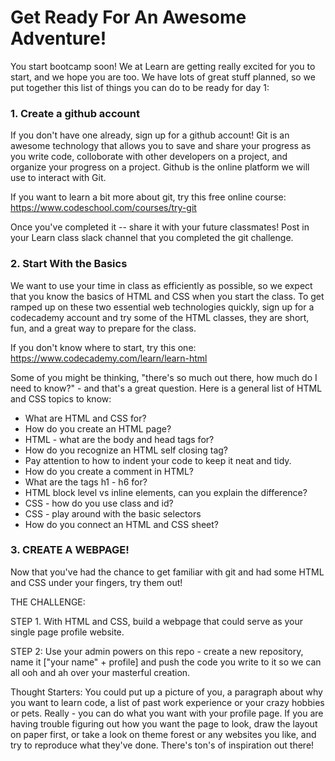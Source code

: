 # Get Ready For An Awesome Adventure!

You start bootcamp soon! We at Learn are getting really excited for you to start, and we hope you are too. We have lots of great stuff planned, so we put together this list of things you can do to be ready for day 1:

### 1. Create a github account

If you don't have one already, sign up for a github account! Git is an awesome technology that allows you to save and share your progress as you write code, colloborate with other developers on a project, and organize your progress on a project. Github is the online platform we will use to interact with Git. 

If you want to learn a bit more about git, try this free online course: https://www.codeschool.com/courses/try-git

Once you've completed it -- share it with your future classmates! Post in your Learn class slack channel that you completed the git challenge. 


### 2. Start With the Basics

We want to use your time in class as efficiently as possible, so we expect that you know the basics of HTML and CSS when you start the class. To get ramped up on these two essential web technologies quickly, sign up for a codecademy account and try some of the HTML classes, they are short, fun, and a great way to prepare for the class.

If you don't know where to start, try this one: https://www.codecademy.com/learn/learn-html

Some of you might be thinking, "there's so much out there, how much do I need to know?" - and that's a great question. Here is a general list of HTML and CSS topics to know:

- What are HTML and CSS for?
- How do you create an HTML page?
- HTML - what are the body and head tags for?
- How do you recognize an HTML self closing tag? 
- Pay attention to how to indent your code to keep it neat and tidy.
- How do you create a comment in HTML?
- What are the tags h1 - h6 for? 
- HTML block level vs inline elements, can you explain the difference?
- CSS - how do you use class and id?
- CSS - play around with the basic selectors
- How do you connect an HTML and CSS sheet?


### 3. CREATE A WEBPAGE!

Now that you've had the chance to get familiar with git and had some HTML and CSS under your fingers, try them out! 

THE CHALLENGE:

STEP 1. 
With HTML and CSS, build a webpage that could serve as your single page profile website. 

STEP 2:
Use your admin powers on this repo - create a new repository, name it ["your name" + profile] and push the code you write to it so we can all ooh and ah over your masterful creation. 

Thought Starters:
You could put up a picture of you, a paragraph about why you want to learn code, a list of past work experience or your crazy hobbies or pets. Really - you can do what you want with your profile page. If you are having trouble figuring out how you want the page to look, draw the layout on paper first, or take a look on theme forest or any websites you like, and try to reproduce what they've done. There's ton's of inspiration out there!
